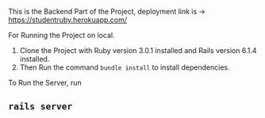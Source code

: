 This is the Backend Part of the Project, deployment link is -> https://studentruby.herokuapp.com/


For Running the Project on local.

1. Clone the Project with Ruby version 3.0.1  installed and Rails version 6.1.4 installed.
2. Then Run the command `bundle install` to install dependencies.


To Run the Server, run
## `rails server` 



